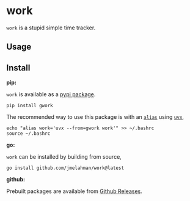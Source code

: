 # work

`work` is a stupid simple time tracker.

## Usage

## Install

**pip:**

`work` is available as a [pypi package](https://pypi.org/project/gwork/).

```shell
pip install gwork
```

The recommended way to use this package is with an [`alias`](https://www.gnu.org/software/bash/manual/html_node/Aliases.html) using [`uvx`](https://docs.astral.sh/uv/guides/tools/),

```shell
echo "alias work='uvx --from=gwork work'" >> ~/.bashrc
source ~/.bashrc
```

**go:**

`work` can be installed by building from source,

```shell
go install github.com/jmelahman/work@latest
```

**github:**

Prebuilt packages are available from [Github Releases](https://github.com/jmelahman/work/releases).

